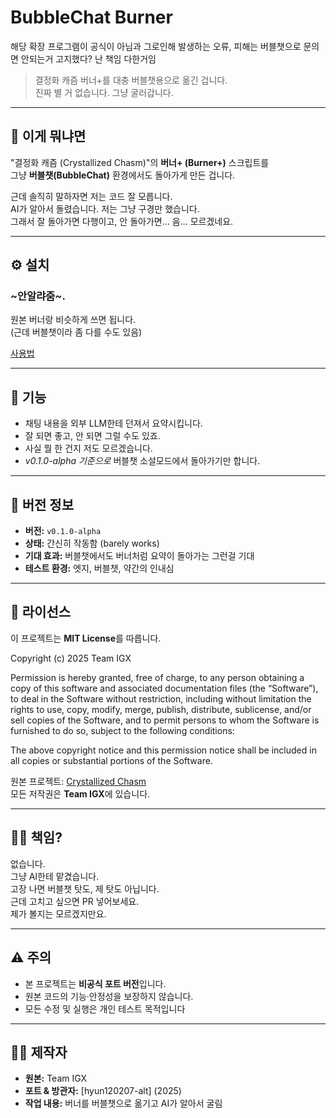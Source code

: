 # BubbleChat Burner

해당 확장 프로그램이 공식이 아님과 그로인해 발생하는 오류, 피해는 버블챗으로 문의면 안되는거 고지했다? 난 책임 다한거임
> 결정화 캐즘 버너+를 대충 버블챗용으로 옮긴 겁니다.  
> 진짜 별 거 없습니다. 그냥 굴러갑니다.
---

## 💬 이게 뭐냐면

"결정화 캐즘 (Crystallized Chasm)"의 **버너+ (Burner+)** 스크립트를  
그냥 **버블챗(BubbleChat)** 환경에서도 돌아가게 만든 겁니다.

근데 솔직히 말하자면 저는 코드 잘 모릅니다.  
AI가 알아서 돌렸습니다. 저는 그냥 구경만 했습니다.  
그래서 잘 돌아가면 다행이고, 안 돌아가면… 음… 모르겠네요.


---

## ⚙️ 설치
### ~안알랴줌~.  
원본 버너랑 비슷하게 쓰면 됩니다.  
(근데 버블챗이라 좀 다를 수도 있음)

[사용법](https://zerosquare.me/hyun120207/85515)

---

## 🧠 기능

- 채팅 내용을 외부 LLM한테 던져서 요약시킵니다.  
- 잘 되면 좋고, 안 되면 그럴 수도 있죠.  
- 사실 뭘 한 건지 저도 모르겠습니다.
- *v0.1.0-alpha 기준으로* 버블챗 소설모드에서 돌아가기만 합니다.

---

## 🧩 버전 정보

- **버전:** `v0.1.0-alpha`
- **상태:** 간신히 작동함 (barely works)
- **기대 효과:** 버블챗에서도 버너처럼 요약이 돌아가는 그런걸 기대
- **테스트 환경:** 엣지, 버블챗, 약간의 인내심

---

## 📜 라이선스

이 프로젝트는 **MIT License**를 따릅니다.

Copyright (c) 2025 Team IGX

Permission is hereby granted, free of charge, to any person obtaining a copy
of this software and associated documentation files (the “Software”), to deal
in the Software without restriction, including without limitation the rights
to use, copy, modify, merge, publish, distribute, sublicense, and/or sell
copies of the Software, and to permit persons to whom the Software is furnished
to do so, subject to the following conditions:

The above copyright notice and this permission notice shall be included in all
copies or substantial portions of the Software.

원본 프로젝트: [Crystallized Chasm](https://github.com/milkyway0308/crystallized-chasm)  
모든 저작권은 **Team IGX**에 있습니다.

---

## 🧍‍♂️ 책임?

없습니다.  
그냥 AI한테 맡겼습니다.  
고장 나면 버블챗 탓도, 제 탓도 아닙니다.  
근데 고치고 싶으면 PR 넣어보세요.  
제가 볼지는 모르겠지만요.

---

## ⚠️ 주의

- 본 프로젝트는 **비공식 포트 버전**입니다.  
- 원본 코드의 기능·안정성을 보장하지 않습니다.  
- 모든 수정 및 실행은 개인 테스트 목적입니다 


---

## 🙋‍♂️ 제작자

- **원본:** Team IGX  
- **포트 & 방관자:** [hyun120207-alt] (2025)  
- **작업 내용:** 버너를 버블챗으로 옮기고 AI가 알아서 굴림


